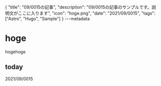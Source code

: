 {
  "title": "09/0015の記事",
  "description": "09/0015の記事のサンプルです。説明文がここに入ります",
  "icon": "hoge.png",
  "date": "2021/09/0015",
  "tags": ["Astro", "Hugo", "Sample"]
}
---metadata

# hoge
hogehoge

## today
2021/09/0015